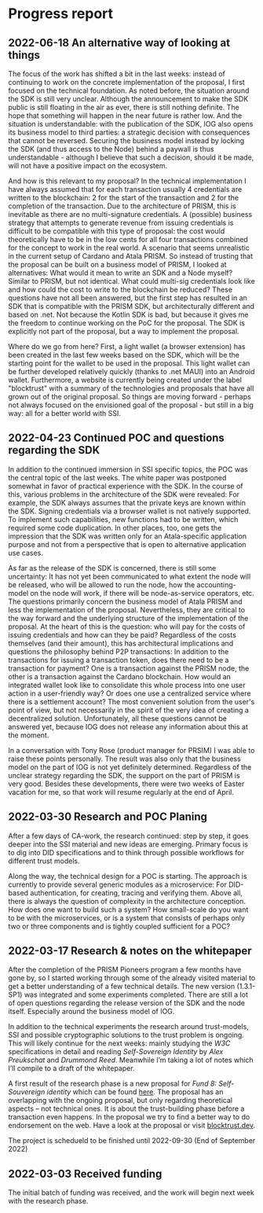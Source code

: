 # Progress report

## 2022-06-18 An alternative way of looking at things
The focus of the work has shifted a bit in the last weeks: instead of continuing to work on the concrete implementation of the proposal, I first focused on the technical foundation. As noted before, the situation around the SDK is still very unclear. Although the announcement to make the SDK public is still floating in the air as ever, there is still nothing definite. The hope that something will happen in the near future is rather low. And the situation is understandable: with the publication of the SDK, IOG also opens its business model to third parties: a strategic decision with consequences that cannot be reversed. Securing the business model instead by locking the SDK (and thus access to the Node) behind a paywall is thus understandable - although I believe that such a decision, should it be made, will not have a positive impact on the ecosystem.

And how is this relevant to my proposal? In the technical implementation I have always assumed that for each transaction usually 4 credentials are written to the blockchain: 2 for the start of the transaction and 2 for the completion of the transaction. Due to the architecture of PRISM, this is inevitable as there are no multi-signature credentials. A (possible) business strategy that attempts to generate revenue from issuing credentials is difficult to be compatible with this type of proposal: the cost would theoretically have to be in the low cents for all four transactions combined for the concept to work in the real world. A scenario that seems unrealistic in the current setup of Cardano and Atala PRISM. So instead of trusting that the proposal can be built on a business model of PRISM, I looked at alternatives: What would it mean to write an SDK and a Node myself? Similar to PRISM, but not identical. What could multi-sig credentials look like and how could the cost to write to the blockchain be reduced? These questions have not all been answered, but the first step has resulted in an SDK that is compatible with the PRISM SDK, but architecturally different and based on .net. Not because the Kotlin SDK is bad, but because it gives me the freedom to continue working on the PoC for the proposal. The SDK is explicitly not part of the proposal, but a way to implement the proposal. 

Where do we go from here? First, a light wallet (a browser extension) has been created in the last few weeks based on the SDK, which will be the starting point for the wallet to be used in the proposal. This light wallet can be further developed relatively quickly (thanks to .net MAUI) into an Android wallet. Furthermore, a website is currently being created under the label "blocktrust" with a summary of the technologies and proposals that have all grown out of the original proposal. So things are moving forward - perhaps not always focused on the envisioned goal of the proposal - but still in a big way: all for a better world with SSI.

## 2022-04-23 Continued POC and questions regarding the SDK
In addition to the continued immersion in SSI specific topics, the POC was the central topic of the last weeks. The white paper was postponed somewhat in favor of practical experience with the SDK. In the course of this, various problems in the architecture of the SDK were revealed: For example, the SDK always assumes that the private keys are known within the SDK. Signing credentials via a browser wallet is not natively supported. To implement such capabilities, new functions had to be written, which required some code duplication. In other places, too, one gets the impression that the SDK was written only for an Atala-specific application purpose and not from a perspective that is open to alternative application use cases.

As far as the release of the SDK is concerned, there is still some uncertainty: It has not yet been communicated to what extent the node will be released, who will be allowed to run the node, how the accounting-model on the node will work, if there will be node-as-service operators, etc. The questions primarily concern the business model of Atala PRISM and less the implementation of the proposal. Nevertheless, they are critical to the way forward and the underlying structure of the implementation of the proposal. At the heart of this is the question: who will pay for the costs of issuing credentials and how can they be paid? Regardless of the costs themselves (and their amount), this has architectural implications and questions the philosophy behind P2P transactions: In addition to the transactions for issuing a transaction token, does there need to be a transaction for payment? One is a transaction against the PRISM node, the other is a transaction against the Cardano blockchain. How would an integrated wallet look like to consolidate this whole process into one user action in a user-friendly way? Or does one use a centralized service where there is a settlement account? The most convenient solution from the user's point of view, but not necessarily in the spirit of the very idea of creating a decentralized solution. Unfortunately, all these questions cannot be answered yet, because IOG does not release any information about this at the moment.

In a conversation with Tony Rose (product manager for PRSIM) I was able to raise these points personally. The result was also only that the business model on the part of IOG is not yet definitely determined. Regardless of the unclear strategy regarding the SDK, the support on the part of PRISM is very good.
Besides these developments, there were two weeks of Easter vacation for me, so that work will resume regularly at the end of April. 

## 2022-03-30 Research and POC Planing
After a few days of CA-work, the research continued: step by step, it goes deeper into the SSI material and new ideas are emerging. Primary focus is to dig into DID specifications and to think through possible workflows for different trust models.

Along the way, the technical design for a POC is starting. The approach is currently to provide several generic modules as a microservice: For DID-based authentication, for creating, tracing and verifying them. Above all, there is always the question of complexity in the architecture conception. How does one want to build such a system? How small-scale do you want to be with the microservices, or is a system that consists of perhaps only two or three components and is tightly coupled sufficient for a POC?

## 2022-03-17 Research & notes on the whitepaper
After the completion of the PRISM Pioneers program a few months have gone by, so I started working through some of the already visited material to get a better understanding of a few technical details. The new version (1.3.1-SP1) was integrated and some experiments completed. There are still a lot of open questions regarding the release version of the SDK and the node itself. Especially around the business model of IOG.

In addition to the technical experiments the research around trust-models, SSI and possible cryptographic solutions to the trust problem is ongoing. This will likely continue for the next weeks: mainly studying the *W3C* specifications in detail and reading *Self-Sovereign Identity* by *Alex Preukschat* and *Drummond Reed*. Meanwhile I’m taking a lot of notes which I’ll compile to a draft of the whitepaper.

A first result of the research phase is a new proposal for *Fund 8: Self-Souvereign identity* which can be found [here]( https://cardano.ideascale.com/c/idea/404879). The proposal has an overlapping with the ongoing proposal, but only regarding theoretical aspects – not technical ones. It is about the trust-building phase before a transaction even happens. In the proposal we try to find a better way to do endorsement on the web. Have a look at the proposal or visit [blocktrust.dev](http://blocktrust.dev). 

The project is schedueld to be finished until 2022-09-30 (End of September 2022)

## 2022-03-03 Received funding
The initial batch of funding was received, and the work will begin next week with the research phase.
